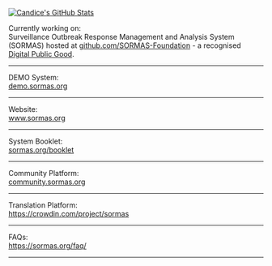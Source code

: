 [![Candice's GitHub Stats](https://github-readme-stats.vercel.app/api?username=candice-louw&show_icons=true&locale=en&theme=transparent&hide_border=false&icon_color=162148&title_color=2D375A)](https://github.com/candice-louw/github-readme-stats)
<!--[![Candice's GitHub stats-light](https://github-readme-stats.vercel.app/api?username=candice-louw&show_icons=true&hide_border=true&locale=de&theme=graywhite#gh-light-mode-only)](https://github.com/candice-louw/github-readme-stats)-->
<!--<hr/>-->

Currently working on: <br/>
Surveillance Outbreak Response Management and Analysis System</a> (SORMAS) hosted at <a href="https://github.com/SORMAS-Foundation">github.com/SORMAS-Foundation</a> - a recognised <a href="https://app.digitalpublicgoods.net/a/10113">Digital Public Good</a>.
<!--[![Crowdin](https://badges.crowdin.net/sormas/localized.svg)](https://crowdin.com/project/sormas)-->

<hr/>

DEMO System: <br/>
<a href="https://demo.sormas.org/">demo.sormas.org</a>
<br/>
<hr/>

Website: <br/>
<a href="https://sormas.org/">www.sormas.org</a>
<br/>
<hr/>

System Booklet: <br/>
<a href="https://sormas.org/booklet/">sormas.org/booklet</a>
<br/>
<hr/>

Community Platform: <br/>
<a href="https://community.sormas.org/" target="_blank">community.sormas.org</a>
<br/>
<hr/>

Translation Platform: <br/>
<a href="https://crowdin.com/project/sormas" target="_blank">https://crowdin.com/project/sormas</a>
<br/>
<hr/>

FAQs: <br/>
<a href="https://sormas.org/faq/">https://sormas.org/faq/</a>
<br/>
<hr/>

<!--SORMAS DE (Deutsch) | <a href="https://www.sormas-oegd.de/">www.sormas-oegd.de</a>

<hr/>

**Candice-Louw/Candice-Louw** is a ✨ _special_ ✨ repository because its `README.md` (this file) appears on your GitHub profile.

Here are some ideas to get you started:
### Hi there 👋
- 🔭 I’m currently working on ...
- 🌱 I’m currently learning ...
- 👯 I’m looking to collaborate on ...
- 🤔 I’m looking for help with ...
- 💬 Ask me about ...
- 📫 How to reach me: ...
- 😄 Pronouns: ...
- ⚡ Fun fact: ...
![SORMAS_logo](https://user-images.githubusercontent.com/65529128/140307169-fa3856c8-635d-4e33-95e5-050f4462d550.png)

https://raw.githubusercontent.com/hzi-braunschweig/SORMAS-Project/development/logo.png
https://github.com/hzi-braunschweig/SORMAS-Project 
-->
